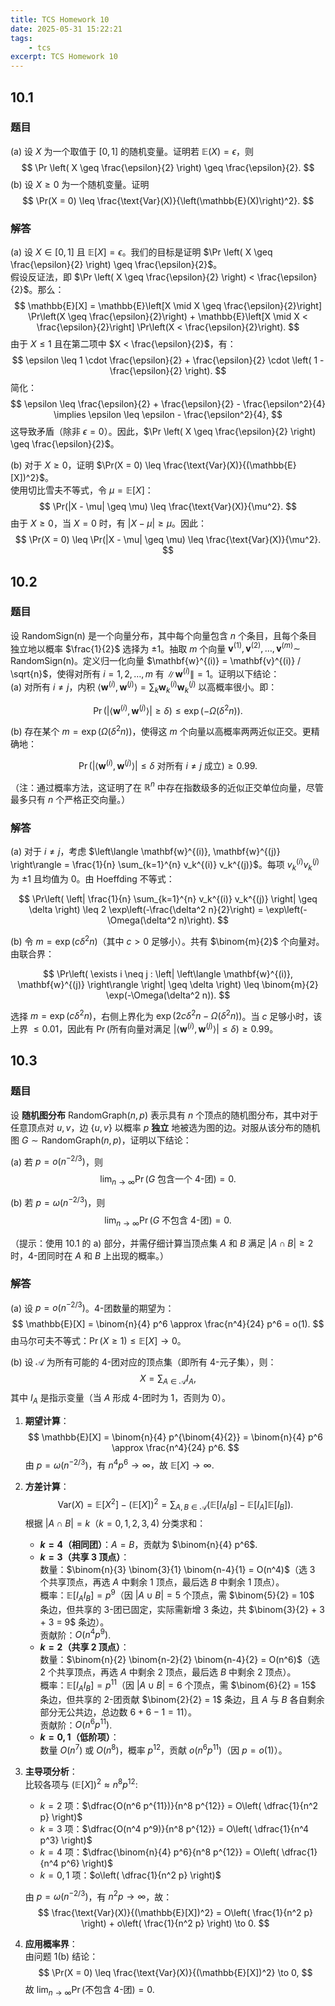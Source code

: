 ```yaml
---
title: TCS Homework 10
date: 2025-05-31 15:22:21
tags:
    - tcs
excerpt: TCS Homework 10
---
```

## 10.1

### 题目
(a) 设 $X$ 为一个取值于 $[0, 1]$ 的随机变量。证明若 $\mathbb{E}(X) = \epsilon$，则  
$$
\Pr \left( X \geq \frac{\epsilon}{2} \right) \geq \frac{\epsilon}{2}.
$$ 
(b) 设 $X \geq 0$ 为一个随机变量。证明  
$$
\Pr(X = 0) \leq \frac{\text{Var}(X)}{\left(\mathbb{E}(X)\right)^2}.
$$

### 解答
(a) 设 $X \in [0, 1]$ 且 $\mathbb{E}[X] = \epsilon$。我们的目标是证明 $\Pr \left( X \geq \frac{\epsilon}{2} \right) \geq \frac{\epsilon}{2}$。  
假设反证法，即 $\Pr \left( X \geq \frac{\epsilon}{2} \right) < \frac{\epsilon}{2}$。那么：  
$$
\mathbb{E}[X] = \mathbb{E}\left[X \mid X \geq \frac{\epsilon}{2}\right] \Pr\left(X \geq \frac{\epsilon}{2}\right) + \mathbb{E}\left[X \mid X < \frac{\epsilon}{2}\right] \Pr\left(X < \frac{\epsilon}{2}\right).
$$ 
由于 $X \leq 1$ 且在第二项中 $X < \frac{\epsilon}{2}$，有：  
$$
\epsilon \leq 1 \cdot \frac{\epsilon}{2} + \frac{\epsilon}{2} \cdot \left( 1 - \frac{\epsilon}{2} \right).
$$ 
简化：  
$$
\epsilon \leq \frac{\epsilon}{2} + \frac{\epsilon}{2} - \frac{\epsilon^2}{4} \implies \epsilon \leq \epsilon - \frac{\epsilon^2}{4},
$$ 
这导致矛盾（除非 $\epsilon = 0$）。因此，$\Pr \left( X \geq \frac{\epsilon}{2} \right) \geq \frac{\epsilon}{2}$。  

(b) 对于 $X \geq 0$，证明 $\Pr(X = 0) \leq \frac{\text{Var}(X)}{(\mathbb{E}[X])^2}$。  
使用切比雪夫不等式，令 $\mu = \mathbb{E}[X]$：  
$$
\Pr(|X - \mu| \geq \mu) \leq \frac{\text{Var}(X)}{\mu^2}.
$$ 
由于 $X \geq 0$，当 $X = 0$ 时，有 $|X - \mu| \geq \mu$。因此：  
$$
\Pr(X = 0) \leq \Pr(|X - \mu| \geq \mu) \leq \frac{\text{Var}(X)}{\mu^2}.
$$

## 10.2
### 题目
设 RandomSign(n) 是一个向量分布，其中每个向量包含 $n$ 个条目，且每个条目独立地以概率 $\frac{1}{2}$ 选择为 $\pm 1$。抽取 $m$ 个向量 $\mathbf{v}^{(1)}, \mathbf{v}^{(2)}, \ldots, \mathbf{v}^{(m)} \sim$ RandomSign(n)。定义归一化向量 $\mathbf{w}^{(i)} = \mathbf{v}^{(i)} / \sqrt{n}$，使得对所有 $i = 1, 2, \ldots, m$ 有 $\|\mathbf{w}^{(i)}\| = 1$。证明以下结论：  
(a) 对所有 $i \neq j$，内积 $\left\langle \mathbf{w}^{(i)}, \mathbf{w}^{(j)} \right\rangle = \sum_k \mathbf{w}_k^{(i)} \mathbf{w}_k^{(j)}$ 以高概率很小。即：  

$$
\Pr\left( \left| \left\langle \mathbf{w}^{(i)}, \mathbf{w}^{(j)} \right\rangle \right| \geq \delta \right) \leq \exp\left(-\Omega(\delta^2 n)\right).
$$

(b) 存在某个 $m = \exp(\Omega(\delta^2 n))$，使得这 $m$ 个向量以高概率两两近似正交。更精确地：  

$$
\Pr\left( \left| \left\langle \mathbf{w}^{(i)}, \mathbf{w}^{(j)} \right\rangle \right| \leq \delta \text{ 对所有 } i \neq j \text{ 成立} \right) \geq 0.99.
$$

（注：通过概率方法，这证明了在 $\mathbb{R}^n$ 中存在指数级多的近似正交单位向量，尽管最多只有 $n$ 个严格正交向量。）

### 解答
(a) 对于 $i \neq j$，考虑 $\left\langle \mathbf{w}^{(i)}, \mathbf{w}^{(j)} \right\rangle = \frac{1}{n} \sum_{k=1}^{n} v_k^{(i)} v_k^{(j)}$。每项 $v_k^{(i)} v_k^{(j)}$ 为 $\pm 1$ 且均值为 0。由 Hoeffding 不等式：  

$$
\Pr\left( \left| \frac{1}{n} \sum_{k=1}^{n} v_k^{(i)} v_k^{(j)} \right| \geq \delta \right) \leq 2 \exp\left(-\frac{\delta^2 n}{2}\right) = \exp\left(-\Omega(\delta^2 n)\right).
$$

(b) 令 $m = \exp(c \delta^2 n)$（其中 $c > 0$ 足够小）。共有 $\binom{m}{2}$ 个向量对。由联合界：  

$$
\Pr\left( \exists i \neq j : \left| \left\langle \mathbf{w}^{(i)}, \mathbf{w}^{(j)} \right\rangle \right| \geq \delta \right) \leq \binom{m}{2} \exp(-\Omega(\delta^2 n)).
$$

选择 $m = \exp(c \delta^2 n)$，右侧上界化为 $\exp(2c \delta^2 n - \Omega(\delta^2 n))$。当 $c$ 足够小时，该上界 $\leq 0.01$，因此有 $\Pr(\text{所有向量对满足 } \left| \left\langle \mathbf{w}^{(i)}, \mathbf{w}^{(j)} \right\rangle \right| \leq \delta) \geq 0.99$。

## 10.3
### 题目
设 **随机图分布** $\text{RandomGraph}(n,p)$ 表示具有 $n$ 个顶点的随机图分布，其中对于任意顶点对 $u,v$，边 $\{u,v\}$ 以概率 $p$ **独立** 地被选为图的边。对服从该分布的随机图 $G \sim \text{RandomGraph}(n,p)$，证明以下结论：  

(a) 若 $p = o(n^{-2/3})$，则  
$$
\lim_{n \to \infty} \Pr(G \text{ 包含一个 } 4\text{-团}) = 0.
$$ 

(b) 若 $p = \omega(n^{-2/3})$，则  
$$
\lim_{n \to \infty} \Pr(G \text{ 不包含 } 4\text{-团}) = 0.
$$ 

（提示：使用 10.1 的 a) 部分，并需仔细计算当顶点集 $A$ 和 $B$ 满足 $|A \cap B| \geq 2$ 时，$4$-团同时在 $A$ 和 $B$ 上出现的概率。）  

### 解答
(a) 设 $p = o(n^{-2/3})$。$4$-团数量的期望为：  
$$
\mathbb{E}[X] = \binom{n}{4} p^6 \approx \frac{n^4}{24} p^6 = o(1).
$$ 
由马尔可夫不等式：$\Pr(X \geq 1) \leq \mathbb{E}[X] \to 0$。  

(b) 设 $\mathcal{A}$ 为所有可能的 4-团对应的顶点集（即所有 4-元子集），则：
$$
X = \sum_{A \in \mathcal{A}} I_A,
$$
其中 $I_A$ 是指示变量（当 $A$ 形成 4-团时为 1，否则为 0）。

1. **期望计算**：  
   $$
   \mathbb{E}[X] = \binom{n}{4} p^{\binom{4}{2}} = \binom{n}{4} p^6 \approx \frac{n^4}{24} p^6.
   $$
   由 $p = \omega(n^{-2/3})$，有 $n^4 p^6 \to \infty$，故 $\mathbb{E}[X] \to \infty$.

2. **方差计算**：  
   $$
   \text{Var}(X) = \mathbb{E}[X^2] - (\mathbb{E}[X])^2 = \sum_{A,B \in \mathcal{A}} \left( \mathbb{E}[I_A I_B] - \mathbb{E}[I_A] \mathbb{E}[I_B] \right).
   $$
   根据 $|A \cap B| = k$（$k = 0,1,2,3,4$) 分类求和：
   - **$k=4$（相同团）**：$A=B$，贡献为 $\binom{n}{4} p^6$.
   - **$k=3$（共享 3 顶点）**：  
     数量：$\binom{n}{3} \binom{3}{1} \binom{n-4}{1} = O(n^4)$（选 3 个共享顶点，再选 $A$ 中剩余 1 顶点，最后选 $B$ 中剩余 1 顶点）。  
     概率：$\mathbb{E}[I_A I_B] = p^{9}$（因 $|A \cup B| = 5$ 个顶点，需 $\binom{5}{2} = 10$ 条边，但共享的 3-团已固定，实际需新增 3 条边，共 $\binom{3}{2} + 3 + 3 = 9$ 条边）。  
     贡献阶：$O(n^4 p^9)$.
   - **$k=2$（共享 2 顶点）**：  
     数量：$\binom{n}{2} \binom{n-2}{2} \binom{n-4}{2} = O(n^6)$（选 2 个共享顶点，再选 $A$ 中剩余 2 顶点，最后选 $B$ 中剩余 2 顶点）。  
     概率：$\mathbb{E}[I_A I_B] = p^{11}$（因 $|A \cup B| = 6$ 个顶点，需 $\binom{6}{2} = 15$ 条边，但共享的 2-团贡献 $\binom{2}{2} = 1$ 条边，且 $A$ 与 $B$ 各自剩余部分无公共边，总边数 $6 + 6 - 1 = 11$）。  
     贡献阶：$O(n^6 p^{11})$.
   - **$k=0,1$（低阶项）**：  
     数量 $O(n^7)$ 或 $O(n^8)$，概率 $p^{12}$，贡献 $o(n^6 p^{11})$（因 $p = o(1)$）。

3. **主导项分析**：  
   比较各项与 $(\mathbb{E}[X])^2 \approx n^8 p^{12}$:
   - $k=2$ 项：$\dfrac{O(n^6 p^{11})}{n^8 p^{12}} = O\left( \dfrac{1}{n^2 p} \right)$
   - $k=3$ 项：$\dfrac{O(n^4 p^9)}{n^8 p^{12}} = O\left( \dfrac{1}{n^4 p^3} \right)$
   - $k=4$ 项：$\dfrac{\binom{n}{4} p^6}{n^8 p^{12}} = O\left( \dfrac{1}{n^4 p^6} \right)$
   - $k=0,1$ 项：$o\left( \dfrac{1}{n^2 p} \right)$

   由 $p = \omega(n^{-2/3})$，有 $n^2 p \to \infty$，故：
   $$
   \frac{\text{Var}(X)}{(\mathbb{E}[X])^2} = O\left( \frac{1}{n^2 p} \right) + o\left( \frac{1}{n^2 p} \right) \to 0.
   $$

4. **应用概率界**：  
   由问题 1(b) 结论：
   $$
   \Pr(X = 0) \leq \frac{\text{Var}(X)}{(\mathbb{E}[X])^2} \to 0,
   $$
   故 $\lim_{n \to \infty} \Pr(\text{不包含 } 4\text{-团}) = 0$.